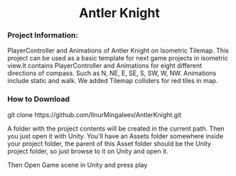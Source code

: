 <h1 align="center">Antler Knight</h1>

<h3 align="left">Project Information:</h3>
<p align="left">PlayerController and Animations of Antler Knight on Isometric Tilemap. This project can be used as a basic template for next game projects in isometric view.It contains PlayerController and Animations for eight different directions of compass. Such as N, NE, E, SE, S, SW, W, NW. Animations include static and walk. We added Tilemap colliders for red tiles in map. </p>
<h3 align="left">How to Download</h3>
<p align="left">git clone https://github.com/IlnurMingaleev/AntlerKnight.git<p>
<p align="left">A folder with the project contents will be created in the current path. Then you just open it with Unity. You'll have an Assets folder somewhere inside your project folder, the parent of this Asset folder should be the Unity project folder, so just browse to it on Unity and open it.<p>
<p align="left">Then Open Game scene in Unity and press play<p>
